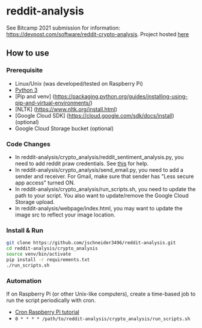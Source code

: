 # reddit-analysis
See Bitcamp 2021 submission for information: https://devpost.com/software/reddit-crypto-analysis. Project hosted [here](https://jschneider3496.github.io/reddit-analysis/webpage/index.html)

## How to use

### Prerequisite
* Linux/Unix (was developed/tested on Raspberry Pi)
* [Python 3](https://www.python.org/downloads/)
* [Pip and venv] (https://packaging.python.org/guides/installing-using-pip-and-virtual-environments/)
* [NLTK] (https://www.nltk.org/install.html)
* [Google Cloud SDK] (https://cloud.google.com/sdk/docs/install) (optional)
* Google Cloud Storage bucket (optional)

### Code Changes
* In reddit-analysis/crypto_analysis/reddit_sentiment_analysis.py, you need to add reddit praw credentials. See [this](https://pythonprogramming.net/introduction-python-reddit-api-wrapper-praw-tutorial/) for help.
* In reddit-analysis/crypto_analysis/send_email.py, you need to add a sender and receiver. For Gmail, make sure that sender has "Less secure app access" turned ON.
* In reddit-analysis/crypto_analysis/run_scripts.sh, you need to update the path to your script. You also want to update/remove the Google Cloud Storage upload.
* In reddit-analysis/webpage/index.html, you may want to update the image src to reflect your image location.

### Install & Run
```bash
git clone https://github.com/jschneider3496/reddit-analysis.git
cd reddit-analysis/crypto_analysis
source venv/bin/activate
pip install -r requirements.txt
./run_scripts.sh
```

### Automation
If on Raspberry Pi (or other Unix-like computers), create a time-based job to run the script periodically with cron.
* [Cron Raspberry Pi tutorial](https://www.raspberrypi.org/documentation/linux/usage/cron.md)
* ```0 * * * * /path/to/reddit-analysis/crypto_analysis/run_scripts.sh```
